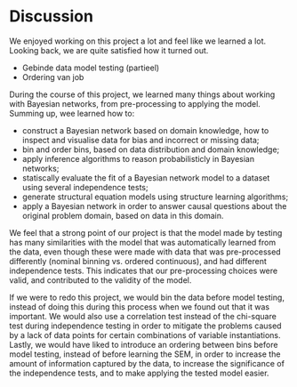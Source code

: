 # Discussion

We enjoyed working on this project a lot and feel like we learned a lot.
Looking back, we are quite satisfied how it turned out.

- Gebinde data model testing (partieel)
- Ordering van job

During the course of this project, we learned many things about working with Bayesian networks, from pre-processing to applying the model. Summing up, wee learned how to:

  - construct a Bayesian network based on domain knowledge, how to inspect and visualise data for bias and incorrect or missing data;
  - bin and order bins, based on data distribution and domain knowledge;
  - apply inference algorithms to reason probabilisticly in Bayesian networks;
  - statiscally evaluate the fit of a Bayesian network model to a dataset using several independence tests;
  - generate structural equation models using structure learning algorithms;
  - apply a Bayesian network in order to answer causal questions about the original problem domain, based on data in this domain.

We feel that a strong point of our project is that the model made by testing has many similarities with the model that was automatically learned from the data, even though these were made with data that was pre-processed differently (nominal binning vs. ordered continuous), and had different independence tests.
This indicates that our pre-processing choices were valid, and contributed to the validity of the model.

If we were to redo this project, we would bin the data before model testing, instead of doing this during this process when we found out that it was important.
We would also use a correlation test instead of the chi-square test during independence testing in order to mitigate the problems caused by a lack of data points for certain combinations of variable instantiations.
Lastly, we would have liked to introduce an ordering between bins before model testing, instead of before learning the SEM, in order to increase the amount of information captured by the data, to increase the significance of the independence tests, and to make applying the tested model easier.
